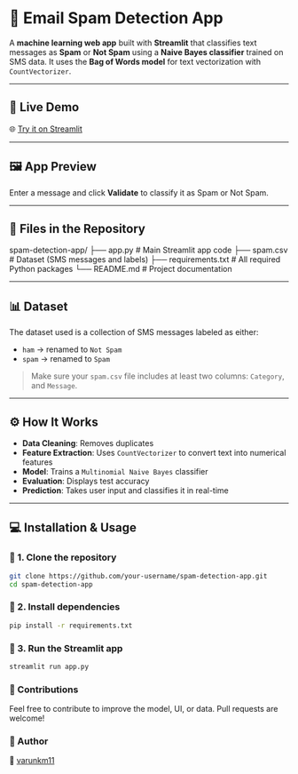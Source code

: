 # 📧 Email Spam Detection App

A **machine learning web app** built with **Streamlit** that classifies text messages as **Spam** or **Not Spam** using a **Naive Bayes classifier** trained on SMS data. It uses the **Bag of Words model** for text vectorization with `CountVectorizer`.

---

## 🔗 Live Demo

🌐 [Try it on Streamlit](https://email-spam-detection-jlwpvvfqympjvniulugcku.streamlit.app/)  

---

## 🖼️ App Preview

Enter a message and click **Validate** to classify it as Spam or Not Spam.

---

## 📁 Files in the Repository
spam-detection-app/
├── app.py               # Main Streamlit app code
├── spam.csv             # Dataset (SMS messages and labels)
├── requirements.txt     # All required Python packages
└── README.md            # Project documentation

---

## 📊 Dataset

The dataset used is a collection of SMS messages labeled as either:
- `ham` → renamed to `Not Spam`
- `spam` → renamed to `Spam`

> Make sure your `spam.csv` file includes at least two columns: `Category`, and `Message`.

---

## ⚙️ How It Works

- **Data Cleaning**: Removes duplicates
- **Feature Extraction**: Uses `CountVectorizer` to convert text into numerical features
- **Model**: Trains a `Multinomial Naive Bayes` classifier
- **Evaluation**: Displays test accuracy
- **Prediction**: Takes user input and classifies it in real-time

---

## 💻 Installation & Usage

### 🔸 1. Clone the repository

```bash
git clone https://github.com/your-username/spam-detection-app.git
cd spam-detection-app
```
### 🔸 2. Install dependencies
```bash
pip install -r requirements.txt
```
### 🔸 3. Run the Streamlit app
```bash
streamlit run app.py
```
### 🙌 Contributions
Feel free to contribute to improve the model, UI, or data. Pull requests are welcome!
### 🔗 Author
👤 [varunkm11](https://github.com/varunkm11)

